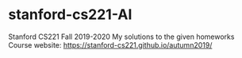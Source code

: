 # stanford-cs221-AI
Stanford CS221 Fall 2019-2020
My solutions to the given homeworks
Course website: https://stanford-cs221.github.io/autumn2019/
